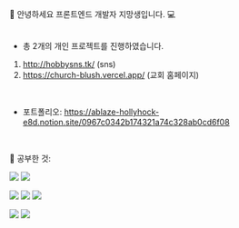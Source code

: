 🧑 안녕하세요 프론트엔드 개발자 지망생입니다. 💻
<br/>
<br/>

+ 총 2개의 개인 프로젝트를 진행하였습니다.
1. http://hobbysns.tk/ (sns)
2. https://church-blush.vercel.app/ (교회 홈페이지)
<br/>

+ 포트폴리오: https://ablaze-hollyhock-e8d.notion.site/0967c0342b174321a74c328ab0cd6f08
<br/>


💪 공부한 것:
<p>
  <img src="https://img.shields.io/badge/JavaScript-F7DF1E?style=flat-square&logo=JavaScript&logoColor=white"/><a/>
  <img src="https://img.shields.io/badge/Python-3776AB?style=flat-square&logo=Python&logoColor=white"/><a/>
</p>
<p>
  <img src="https://img.shields.io/badge/Node.js-339933?style=flat-square&logo=Node.js&logoColor=white"/><a/>
  <img src="https://img.shields.io/badge/Express-000000?style=flat-square&logo=Express&logoColor=white"/><a/>
  <img src="https://img.shields.io/badge/MYSQL-4479A1?style=flat-square&logo=MySQL&logoColor=white"/><a/>
</p>
<p>
  <img src="https://img.shields.io/badge/React-61DAFB?style=flat-square&logo=React&logoColor=white"/><a/>
  <img src="https://img.shields.io/badge/Next.js-000000?style=flat-square&logo=Next.js&logoColor=white"/><a/>
</p>
